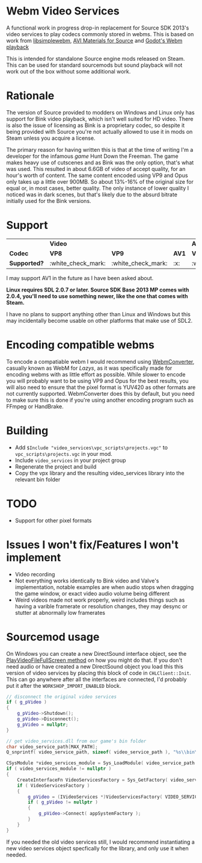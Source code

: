 # Webm Video Services
A functional work in progress drop-in replacement for Source SDK 2013's video services to play codecs commonly stored in webms. This is based on work from [libsimplewebm](https://github.com/zaps166/libsimplewebm), [AVI Materials for Source](https://developer.valvesoftware.com/wiki/AVI_Materials) and [Godot's Webm playback](https://github.com/godotengine/godot/blob/b1f5cee7d9a1f509ef8990f3b8405c74e83a20cc/modules/webm/video_stream_webm.cpp)

This is intended for standalone Source engine mods released on Steam. This can be used for standard sourcemods but sound playback will not work out of the box without some additional work.

# Rationale
The version of Source provided to modders on Windows and Linux only has support for Bink video playback, which isn't well suited for HD video. There is also the issue of licensing as Bink is a proprietary codec, so despite it being provided with Source you're not actually allowed to use it in mods on Steam unless you acquire a license.

The primary reason for having written this is that at the time of writing I'm a developer for the infamous _game_ Hunt Down the Freeman. The game makes heavy use of cutscenes and as Bink was the only option, that's what was used. This resulted in about 6.6GB of video of accept quality, for an hour's worth of content. The same content encoded using VP9 and Opus only takes up a little over 900MB. So about 13%-16% of the original size for equal or, in most cases, better quality. The only instance of lower quality I noticed was in dark scenes, but that's likely due to the absurd bitrate initially used for the Bink versions.

# Support
<table>
	<tr>
		<td></td>
		<td colspan="3"><b>Video</b></td>
		<td colspan="2"><b>Audio</b></td>
	</tr>
	<tr>
		<td><b>Codec</b></td>
		<td><b>VP8</b></td>
		<td><b>VP9</b></td>
		<td><b>AV1</b></td>
		<td><b>Vorbis</b></td>
		<td><b>Opus</b></td>
	</tr>
	<tr>
		<td><b>Supported?</b></td>
		<td>:white_check_mark:</td>
		<td>:white_check_mark:</td>
		<td>:x:</td>
		<td>:white_check_mark:</td>
		<td>:white_check_mark:</td>
	</tr>
</table>

I may support AV1 in the future as I have been asked about.

**Linux requires SDL 2.0.7 or later. Source SDK Base 2013 MP comes with 2.0.4, you'll need to use something newer, like the one that comes with Steam.**

I have no plans to support anything other than Linux and Windows but this may incidentally become usable on other platforms that make use of SDL2.

# Encoding compatible webms
To encode a compatiable webm I would recommend using [WebmConverter](https://argorar.github.io/WebMConverter/), casually known as WebM for _Lazys_, as it was specifically made for encoding webms with as little effort as possible.
While slower to encode you will probably want to be using VP9 and Opus for the best results, you will also need to ensure that the pixel format is YUV420 as other formats are not currently supported. WebmConverter does this by default, but you need to make sure this is done if you're using another encoding program such as FFmpeg or HandBrake.

# Building
- Add `$Include "video_services\vpc_scripts\projects.vgc"` to `vpc_scripts\projects.vgc` in your mod.
- Include `video_services` in your project group
- Regenerate the project and build
- Copy the vpx library and the resulting video_services library into the relevant bin folder

# TODO
- Support for other pixel formats

# Issues I won't fix/Features I won't implement
- Video recording
- Not everything works identically to Bink video and Valve's implementation, notable examples are when audio stops when dragging the game window, or exact video audio volume being different
- Weird videos made not work properly, weird includes things such as having a varible framerate or resolution changes, they may desync or stutter at abnormally low framerates

# Sourcemod usage
On Windows you can create a new DirectSound interface object, see the [PlayVideoFileFullScreen method](https://github.com/nooodles-ahh/video_services/blob/master/video_services/video_services.cpp#L222-L228) on how you might do that.
If you don't need audio or have created a new DirectSound object you load this this version of video services by placing this block of code in `CHLClient::Init`. This can go anywhere after all the interfaces are connected, I'd probably put it after the `WORKSHOP_IMPORT_ENABLED` block.
```cpp
// disconnect the original video services
if ( g_pVideo )
{
	g_pVideo->Shutdown();
	g_pVideo->Disconnect();
	g_pVideo = nullptr;
}

// get video_services.dll from our game's bin folder
char video_service_path[MAX_PATH];
Q_snprintf( video_service_path, sizeof( video_service_path ), "%s\\bin\\video_services.dll", engine->GetGameDirectory() );

CSysModule *video_services_module = Sys_LoadModule( video_service_path );
if ( video_services_module != nullptr )
{
	CreateInterfaceFn VideoServicesFactory = Sys_GetFactory( video_services_module );
	if ( VideoServicesFactory )
	{
		g_pVideo = (IVideoServices *)VideoServicesFactory( VIDEO_SERVICES_INTERFACE_VERSION, NULL );
		if ( g_pVideo != nullptr )
		{
			g_pVideo->Connect( appSystemFactory );
		}
	}
}
```

If you needed the old video services still, I would recommend instantiating a new video services object specfically for the library, and only use it when needed.
